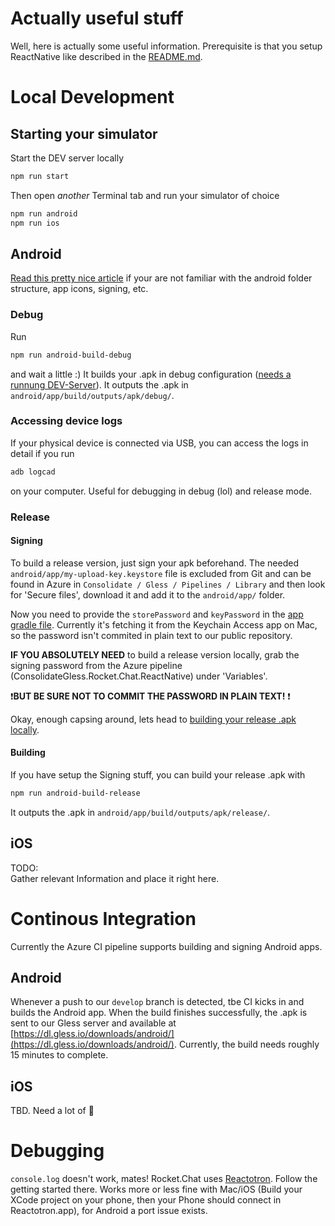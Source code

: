 # Actually useful stuff
Well, here is actually  some useful information. Prerequisite is that you setup ReactNative like described in the [README.md](README.md).


# Local Development 

## Starting your simulator
Start the DEV server locally
```bash
npm run start 
``` 

Then open *another* Terminal tab and run your simulator of choice
```bash
npm run android 
npm run ios 
``` 

## Android 
[Read this pretty nice article](https://desmart.com/blog/3-things-to-know-about-android-as-react-native-developer) if your are not familiar with the android folder structure, app icons, signing, etc.

### Debug
Run 
```bash
npm run android-build-debug
```
and wait a little :) It builds your .apk in debug configuration ([needs a runnung DEV-Server](#local-development--starting-your-simulator)). It outputs the .apk in `android/app/build/outputs/apk/debug/`.

### Accessing device logs
If your physical device is connected via USB, you can access the logs in detail if you run 
```bash
adb logcad
```
on your computer. Useful for debugging in debug (lol) and release mode. 

### Release

#### Signing
To build a release version, just sign your apk beforehand. The needed `android/app/my-upload-key.keystore` file is excluded from Git and can be found in Azure in `Consolidate / Gless / Pipelines / Library` and then look for 'Secure files', download it and add it to the `android/app/` folder.

Now you need to provide the `storePassword` and `keyPassword` in the [app gradle file](android/app/build.gradle). Currently it's fetching it from the Keychain Access app on Mac, so the password isn't commited in plain text to our public repository.

**IF YOU ABSOLUTELY NEED** to build a release version locally, grab the signing password from the Azure pipeline (ConsolidateGless.Rocket.Chat.ReactNative) under 'Variables'. 

❗️**BUT BE SURE NOT TO COMMIT THE PASSWORD IN PLAIN TEXT!** ❗️

Okay, enough capsing around, lets head to [building your release .apk locally](#building).

#### Building
If you have setup the Signing stuff, you can build your release .apk with
```bash
npm run android-build-release
```
It outputs the .apk in `android/app/build/outputs/apk/release/`.

## iOS
TODO:  
Gather relevant Information and place it right here.

# Continous Integration
Currently the Azure CI pipeline supports building and signing Android apps.

## Android
Whenever a push to our `develop` branch is detected, tbe CI kicks in and builds the Android app. When the build finishes successfully, the .apk is sent to our Gless server and available at [https://dl.gless.io/downloads/android/](https://dl.gless.io/downloads/android/). Currently, the build needs roughly 15 minutes to complete.

## iOS
TBD. Need a lot of 🍻

# Debugging
`console.log` doesn't work, mates! Rocket.Chat uses [Reactotron](https://github.com/infinitered/reactotron). Follow the getting started there. Works more or less fine with Mac/iOS (Build your XCode project on your phone, then your Phone should connect in Reactotron.app), for Android a port issue exists.